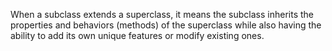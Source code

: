 When a subclass extends a superclass, it means the subclass inherits the properties and behaviors (methods) of the superclass while also having the ability to add its own unique features or modify existing ones.